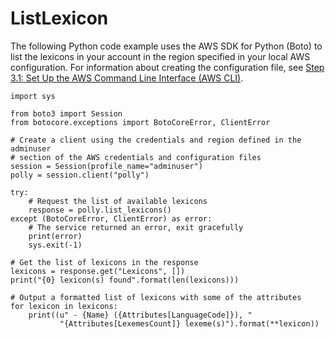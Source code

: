 # ListLexicon<a name="ListLexiconSamplePython"></a>

The following Python code example uses the AWS SDK for Python \(Boto\) to list the lexicons in your account in the region specified in your local AWS configuration\. For information about creating the configuration file, see [Step 3\.1: Set Up the AWS Command Line Interface \(AWS CLI\)](setup-aws-cli.md)\. 

```
import sys

from boto3 import Session
from botocore.exceptions import BotoCoreError, ClientError

# Create a client using the credentials and region defined in the adminuser
# section of the AWS credentials and configuration files
session = Session(profile_name="adminuser")
polly = session.client("polly")

try:
    # Request the list of available lexicons
    response = polly.list_lexicons()
except (BotoCoreError, ClientError) as error:
    # The service returned an error, exit gracefully
    print(error)
    sys.exit(-1)

# Get the list of lexicons in the response
lexicons = response.get("Lexicons", [])
print("{0} lexicon(s) found".format(len(lexicons)))

# Output a formatted list of lexicons with some of the attributes
for lexicon in lexicons:
    print((u" - {Name} ({Attributes[LanguageCode]}), "
           "{Attributes[LexemesCount]} lexeme(s)").format(**lexicon))
```
